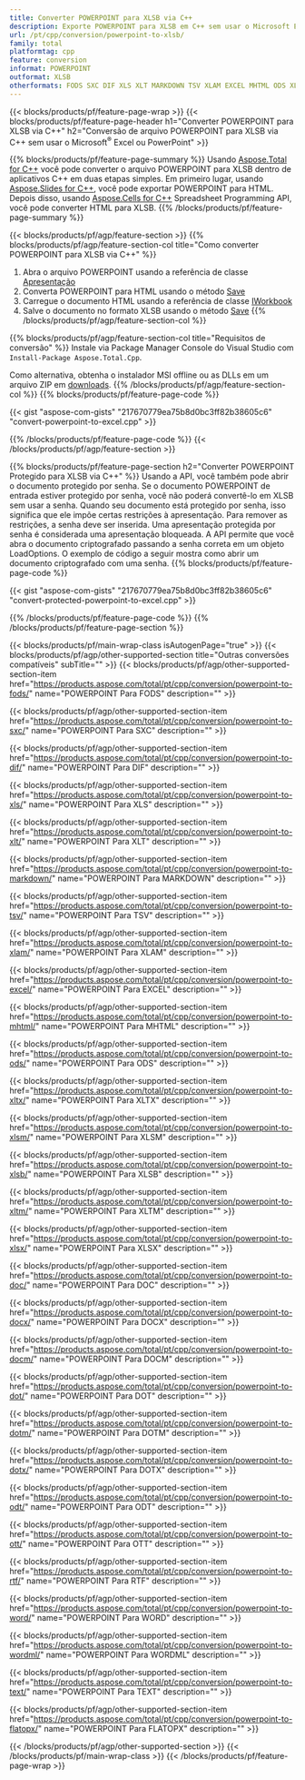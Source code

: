 ```yaml
---
title: Converter POWERPOINT para XLSB via C++
description: Exporte POWERPOINT para XLSB em C++ sem usar o Microsoft Excel ou Powerpoint
url: /pt/cpp/conversion/powerpoint-to-xlsb/
family: total
platformtag: cpp
feature: conversion
informat: POWERPOINT
outformat: XLSB
otherformats: FODS SXC DIF XLS XLT MARKDOWN TSV XLAM EXCEL MHTML ODS XLTX XLSM CSV XLTM XLSX DOC DOCX DOCM DOT DOTM DOTX ODT OTT RTF WORD WORDML TEXT FLATOPX
---
```

{{< blocks/products/pf/feature-page-wrap >}}
{{< blocks/products/pf/feature-page-header h1="Converter POWERPOINT para XLSB via C++" h2="Conversão de arquivo POWERPOINT para XLSB via C++ sem usar o Microsoft<sup>&reg;</sup> Excel ou PowerPoint" >}}

{{% blocks/products/pf/feature-page-summary %}}
Usando [Aspose.Total for C++](https://products.aspose.com/total/cpp/) você pode converter o arquivo POWERPOINT para XLSB dentro de aplicativos C++ em duas etapas simples. Em primeiro lugar, usando [Aspose.Slides for C++](https://products.aspose.com/slides/cpp/), você pode exportar POWERPOINT para HTML. Depois disso, usando [Aspose.Cells for C++](https://products.aspose.com/cells/cpp/) Spreadsheet Programming API, você pode converter HTML para XLSB. 
{{% /blocks/products/pf/feature-page-summary  %}}

{{< blocks/products/pf/agp/feature-section >}}
{{% blocks/products/pf/agp/feature-section-col title="Como converter POWERPOINT para XLSB via C++" %}}
1. Abra o arquivo POWERPOINT usando a referência de classe [Apresentação](https://reference.aspose.com/slides/cpp/class/aspose.slides.presentation)
2. Converta POWERPOINT para HTML usando o método [Save](https://reference.aspose.com/slides/cpp/class/aspose.slides.presentation#a06fe2a156063c8c3e5ada2713bb697ba)
3. Carregue o documento HTML usando a referência de classe [IWorkbook](https://reference.aspose.com/cells/cpp/class/aspose.cells.i_workbook)
4. Salve o documento no formato XLSB usando o método [Save](https://reference.aspose.com/cells/cpp/class/aspose.cells.i_workbook#a5dc7de23f7ceba76a05dc1d49f51502e)
{{% /blocks/products/pf/agp/feature-section-col %}}

{{% blocks/products/pf/agp/feature-section-col title="Requisitos de conversão" %}}
Instale via Package Manager Console do Visual Studio com ```Install-Package Aspose.Total.Cpp```.

Como alternativa, obtenha o instalador MSI offline ou as DLLs em um arquivo ZIP em [downloads](https://downloads.aspose.com/total/cpp).
{{% /blocks/products/pf/agp/feature-section-col %}}
{{% blocks/products/pf/feature-page-code %}}

{{< gist "aspose-com-gists" "217670779ea75b8d0bc3ff82b38605c6" "convert-powerpoint-to-excel.cpp" >}}


{{% /blocks/products/pf/feature-page-code %}}
{{< /blocks/products/pf/agp/feature-section >}}

{{% blocks/products/pf/feature-page-section  h2="Converter POWERPOINT Protegido para XLSB via C++" %}}
Usando a API, você também pode abrir o documento protegido por senha. Se o documento POWERPOINT de entrada estiver protegido por senha, você não poderá convertê-lo em XLSB sem usar a senha. Quando seu documento está protegido por senha, isso significa que ele impõe certas restrições à apresentação. Para remover as restrições, a senha deve ser inserida. Uma apresentação protegida por senha é considerada uma apresentação bloqueada. A API permite que você abra o documento criptografado passando a senha correta em um objeto LoadOptions. O exemplo de código a seguir mostra como abrir um documento criptografado com uma senha.
{{% blocks/products/pf/feature-page-code %}}

{{< gist "aspose-com-gists" "217670779ea75b8d0bc3ff82b38605c6" "convert-protected-powerpoint-to-excel.cpp" >}}
{{% /blocks/products/pf/feature-page-code  %}}
{{% /blocks/products/pf/feature-page-section %}}

{{< blocks/products/pf/main-wrap-class isAutogenPage="true" >}}
{{< blocks/products/pf/agp/other-supported-section title="Outras conversões compatíveis" subTitle="" >}}
{{< blocks/products/pf/agp/other-supported-section-item href="https://products.aspose.com/total/pt/cpp/conversion/powerpoint-to-fods/" name="POWERPOINT Para FODS" description="" >}}

{{< blocks/products/pf/agp/other-supported-section-item href="https://products.aspose.com/total/pt/cpp/conversion/powerpoint-to-sxc/" name="POWERPOINT Para SXC" description="" >}}

{{< blocks/products/pf/agp/other-supported-section-item href="https://products.aspose.com/total/pt/cpp/conversion/powerpoint-to-dif/" name="POWERPOINT Para DIF" description="" >}}

{{< blocks/products/pf/agp/other-supported-section-item href="https://products.aspose.com/total/pt/cpp/conversion/powerpoint-to-xls/" name="POWERPOINT Para XLS" description="" >}}

{{< blocks/products/pf/agp/other-supported-section-item href="https://products.aspose.com/total/pt/cpp/conversion/powerpoint-to-xlt/" name="POWERPOINT Para XLT" description="" >}}

{{< blocks/products/pf/agp/other-supported-section-item href="https://products.aspose.com/total/pt/cpp/conversion/powerpoint-to-markdown/" name="POWERPOINT Para MARKDOWN" description="" >}}

{{< blocks/products/pf/agp/other-supported-section-item href="https://products.aspose.com/total/pt/cpp/conversion/powerpoint-to-tsv/" name="POWERPOINT Para TSV" description="" >}}

{{< blocks/products/pf/agp/other-supported-section-item href="https://products.aspose.com/total/pt/cpp/conversion/powerpoint-to-xlam/" name="POWERPOINT Para XLAM" description="" >}}

{{< blocks/products/pf/agp/other-supported-section-item href="https://products.aspose.com/total/pt/cpp/conversion/powerpoint-to-excel/" name="POWERPOINT Para EXCEL" description="" >}}

{{< blocks/products/pf/agp/other-supported-section-item href="https://products.aspose.com/total/pt/cpp/conversion/powerpoint-to-mhtml/" name="POWERPOINT Para MHTML" description="" >}}

{{< blocks/products/pf/agp/other-supported-section-item href="https://products.aspose.com/total/pt/cpp/conversion/powerpoint-to-ods/" name="POWERPOINT Para ODS" description="" >}}

{{< blocks/products/pf/agp/other-supported-section-item href="https://products.aspose.com/total/pt/cpp/conversion/powerpoint-to-xltx/" name="POWERPOINT Para XLTX" description="" >}}

{{< blocks/products/pf/agp/other-supported-section-item href="https://products.aspose.com/total/pt/cpp/conversion/powerpoint-to-xlsm/" name="POWERPOINT Para XLSM" description="" >}}

{{< blocks/products/pf/agp/other-supported-section-item href="https://products.aspose.com/total/pt/cpp/conversion/powerpoint-to-xlsb/" name="POWERPOINT Para XLSB" description="" >}}

{{< blocks/products/pf/agp/other-supported-section-item href="https://products.aspose.com/total/pt/cpp/conversion/powerpoint-to-xltm/" name="POWERPOINT Para XLTM" description="" >}}

{{< blocks/products/pf/agp/other-supported-section-item href="https://products.aspose.com/total/pt/cpp/conversion/powerpoint-to-xlsx/" name="POWERPOINT Para XLSX" description="" >}}

{{< blocks/products/pf/agp/other-supported-section-item href="https://products.aspose.com/total/pt/cpp/conversion/powerpoint-to-doc/" name="POWERPOINT Para DOC" description="" >}}

{{< blocks/products/pf/agp/other-supported-section-item href="https://products.aspose.com/total/pt/cpp/conversion/powerpoint-to-docx/" name="POWERPOINT Para DOCX" description="" >}}

{{< blocks/products/pf/agp/other-supported-section-item href="https://products.aspose.com/total/pt/cpp/conversion/powerpoint-to-docm/" name="POWERPOINT Para DOCM" description="" >}}

{{< blocks/products/pf/agp/other-supported-section-item href="https://products.aspose.com/total/pt/cpp/conversion/powerpoint-to-dot/" name="POWERPOINT Para DOT" description="" >}}

{{< blocks/products/pf/agp/other-supported-section-item href="https://products.aspose.com/total/pt/cpp/conversion/powerpoint-to-dotm/" name="POWERPOINT Para DOTM" description="" >}}

{{< blocks/products/pf/agp/other-supported-section-item href="https://products.aspose.com/total/pt/cpp/conversion/powerpoint-to-dotx/" name="POWERPOINT Para DOTX" description="" >}}

{{< blocks/products/pf/agp/other-supported-section-item href="https://products.aspose.com/total/pt/cpp/conversion/powerpoint-to-odt/" name="POWERPOINT Para ODT" description="" >}}

{{< blocks/products/pf/agp/other-supported-section-item href="https://products.aspose.com/total/pt/cpp/conversion/powerpoint-to-ott/" name="POWERPOINT Para OTT" description="" >}}

{{< blocks/products/pf/agp/other-supported-section-item href="https://products.aspose.com/total/pt/cpp/conversion/powerpoint-to-rtf/" name="POWERPOINT Para RTF" description="" >}}

{{< blocks/products/pf/agp/other-supported-section-item href="https://products.aspose.com/total/pt/cpp/conversion/powerpoint-to-word/" name="POWERPOINT Para WORD" description="" >}}

{{< blocks/products/pf/agp/other-supported-section-item href="https://products.aspose.com/total/pt/cpp/conversion/powerpoint-to-wordml/" name="POWERPOINT Para WORDML" description="" >}}

{{< blocks/products/pf/agp/other-supported-section-item href="https://products.aspose.com/total/pt/cpp/conversion/powerpoint-to-text/" name="POWERPOINT Para TEXT" description="" >}}

{{< blocks/products/pf/agp/other-supported-section-item href="https://products.aspose.com/total/pt/cpp/conversion/powerpoint-to-flatopx/" name="POWERPOINT Para FLATOPX" description="" >}}


{{< /blocks/products/pf/agp/other-supported-section >}}
{{< /blocks/products/pf/main-wrap-class >}}
{{< /blocks/products/pf/feature-page-wrap >}}